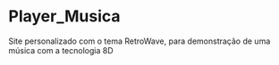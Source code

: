 # Player_Musica
Site personalizado com o tema RetroWave, para demonstração de uma música com a tecnologia  8D
